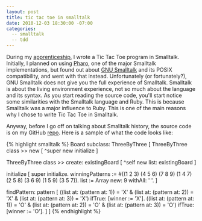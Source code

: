 ```yaml
---
layout: post
title: tic tac toe in smalltalk
date: 2010-12-03 18:30:00 -07:00
categories:
  -- smalltalk
  -- tdd
---
```


During my [apprenticeship](http://skim.cc/), I wrote a Tic Tac Toe program in Smalltalk.  Initially, I planned on using [Pharo](http://pharo-project.org/), one of the major Smalltalk implementations, but found out about [GNU Smalltalk](http://smalltalk.gnu.org/) and its POSIX compatibility, and went with that instead.  Unfortunately (or fortunately?), GNU Smalltalk does not give you the full experience of Smalltalk.  Smalltalk is about the living environment experience, not so much about the language and its syntax.  As you start reading the source code, you'll start notice some similarities with the Smalltalk language and Ruby.  This is because Smalltalk was a major influence to Ruby.  This is one of the main reasons why I chose to write Tic Tac Toe in Smalltalk.

Anyway, before I go off on talking about Smalltalk history, the source code is on my GitHub [repo](https://github.com/sl4m/tic_tac_toe_smalltalk).  Here is a sample of what the code looks like:

{% highlight smalltalk %}
Board subclass: ThreeByThree [
  ThreeByThree class >> new [
    ^super new initialize
  ]

  ThreeByThree class >> create: existingBoard [
    ^self new
          list: existingBoard
  ]

  initialize [
    super initialize.
    winningPatterns := #((1 2 3) (4 5 6) (7 8 9) (1 4 7) (2 5 8) (3 6 9) (1 5 9) (3 5 7)).
    list := Array new: 9 withAll: ' '.
  ]

  findPattern: pattern [
    ((list at: (pattern at: 1)) = 'X' & (list at: (pattern at: 2)) = 'X' & (list at: (pattern at: 3)) = 'X')
      ifTrue: [winner := 'X'].
    ((list at: (pattern at: 1)) = 'O' & (list at: (pattern at: 2)) = 'O' & (list at: (pattern at: 3)) = 'O')
      ifTrue: [winner := 'O'].
  ]
]
{% endhighlight %}
